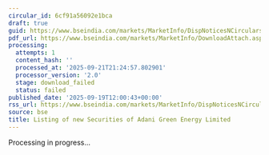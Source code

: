 ```yaml
---
circular_id: 6cf91a56092e1bca
draft: true
guid: https://www.bseindia.com/markets/MarketInfo/DispNoticesNCirculars.aspx?Noticeid={5E5ECA3E-4439-4DAE-9121-979463A49A56}&noticeno=20250919-15&dt=09/19/2025&icount=15&totcount=44&flag=0
pdf_url: https://www.bseindia.com/markets/MarketInfo/DownloadAttach.aspx?id=20250919-15&attachedId=
processing:
  attempts: 1
  content_hash: ''
  processed_at: '2025-09-21T21:24:57.802901'
  processor_version: '2.0'
  stage: download_failed
  status: failed
published_date: '2025-09-19T12:00:43+00:00'
rss_url: https://www.bseindia.com/markets/MarketInfo/DispNoticesNCirculars.aspx?Noticeid={5E5ECA3E-4439-4DAE-9121-979463A49A56}&noticeno=20250919-15&dt=09/19/2025&icount=15&totcount=44&flag=0
source: bse
title: Listing of new Securities of Adani Green Energy Limited
---
```


Processing in progress...